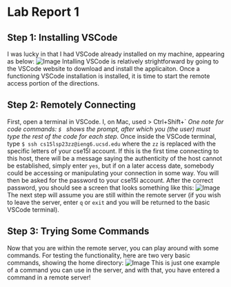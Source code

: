 # Lab Report 1
## Step 1: Installing VSCode
I was lucky in that I had VSCode already installed on my machine, appearing as below:
![Image](1)
Intalling VSCode is relatively strightforward by going to the VSCode website to download and install the applicaiton. Once a functioning VSCode installation is installed, it is time to start the remote access portion of the directions.
## Step 2: Remotely Connecting
First, open a terminal in VSCode. I, on Mac, used > Ctrl+Shift+\`
*One note for code commands: `$ ` shows the prompt, after which you (the user) must type the rest of the code for each step.*
Once inside the VSCode terminal, type `$ ssh cs15lsp23zz@ieng6.ucsd.edu` where the `zz` is replaced with the specific letters of your cse15l account. 
If this is the first time connecting to this host, there will be a message saying the authenticity of the host cannot be established, simply enter `yes`, but if on a later access date, somebody could be accessing or manipulating your connection in some way. You will then be asked for the password to your cse15l account. After the correct password, you should see a screen that looks something like this:
![Image](2)
The next step will assume you are still within the remote server (if you wish to leave the server, enter `q` or `exit` and you will be returned to the basic VSCode terminal).
## Step 3: Trying Some Commands
Now that you are within the remote server, you can play around with some commands. For testing the functionality, here are two very basic commands, showing the home directory:
![Image](3)
This is just one example of a command you can use in the server, and with that, you have entered a command in a remote server!

[1]: https://github.com/hdgehrke/cse15l-lab-reports/blob/main/Screen%20Shot%202023-04-06%20at%2018.18.07.png
[2]: https://github.com/hdgehrke/cse15l-lab-reports/blob/main/Screen%20Shot%202023-04-06%20at%2018.37.00.png
[3]: https://github.com/hdgehrke/cse15l-lab-reports/blob/main/Screen%20Shot%202023-04-06%20at%2018.41.09.png
